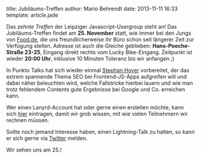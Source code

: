 title: Jubiläums-Treffen
author: Mario Behrendt
date: 2013-11-11 16:33
template: article.jade

Das _zehnte Treffen_ der Leipziger Javascript-Usergroup steht an! Das
Jubiläums-Treffen findet am **25. November** statt, wie immer bei den Jungs von
[Food.de](http://www.food.de), die uns freundlicherweise ihr Büro schon
seit längerer Zeit zur Verfügung stellen. Adresse ist auch die Gleiche
geblieben: **Hans-Poeche-Straße 23-25**, Eingang direkt rechts vom Lucky
Bike-Eingang. Zeitpunkt ist wieder **20:00 Uhr**, inklusive 10 Minuten Toleranz bis wir
anfangen ;)

In Punkto Talks hat sich wieder einmal [Stephan
Hoyer](https://github.com/StephanHoyer) vorbereitet, der das extrem spannende
Thema SEO bei Frontend-JS-Apps aufgreifen will und dabei näher beleuchten wird,
welche Fallstricke hierbei lauern und wie man trotz fehlendem Contents gute
Ergebnisse bei Google und Co. erreichen kann.

Wer einen Lanyrd-Account hat oder gerne einen erstellen möchte, kann sich
[hier](http://lanyrd.com/2013/10th-leipzigjs-meetup/) eintragen, damit wir grob
wissen, mit wie vielen Teilnehmern wir rechnen müssen.

Sollte noch jemand Interesse haben, einen Lightning-Talk zu halten, so kann er
sich gerne via [Twitter](https://twitter.com/leipzigjs) melden.

Wir sehen uns am 25.!
